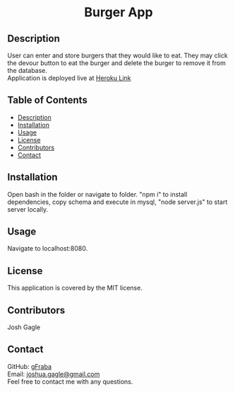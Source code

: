 <h1 align="center">Burger App </h1>
  
## Description
User can enter and store burgers that they would like to eat.  They may click the devour button to eat the burger and delete the burger to remove it from the database.
<br />
Application is deployed live at [Heroku Link](https://morning-bastion-09359.herokuapp.com/)
## Table of Contents
- [Description](#description)
- [Installation](#installation)
- [Usage](#usage)
- [License](#license)
- [Contributors](#contributors)
- [Contact](#Contact)
## Installation
Open bash in the folder or navigate to folder.  "npm i" to install dependencies, copy schema and execute in mysql,  "node server.js" to start server locally.
## Usage
Navigate to localhost:8080.
## License
This application is covered by the MIT license. 
## Contributors
Josh Gagle
## Contact
GitHub: [gFraba](https://github.com/gFraba)
<br />
Email: joshua.gagle@gmail.com
<br />
Feel free to contact me with any questions.
